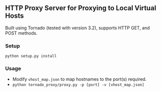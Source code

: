 ## HTTP Proxy Server for Proxying to Local Virtual Hosts

Built using Tornado (tested with version 3.2), supports HTTP GET, and POST methods.

### Setup

    python setup.py install

### Usage

* Modify `vhost_map.json` to map hostnames to the port(s) required.
* `python tornado_proxy/proxy.py -p [port] -v [vhost_map.json]`


